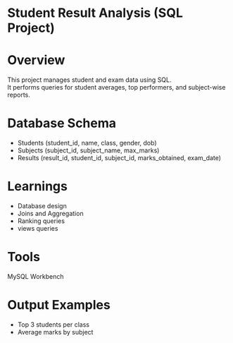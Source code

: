 # Student Result Analysis (SQL Project)

# Overview
This project manages student and exam data using SQL.  
It performs queries for student averages, top performers, and subject-wise reports.

# Database Schema
- Students (student_id, name, class, gender, dob)
- Subjects (subject_id, subject_name, max_marks)
- Results (result_id, student_id, subject_id, marks_obtained, exam_date)

# Learnings
- Database design
- Joins and Aggregation
- Ranking queries
- views queries

# Tools
MySQL Workbench

# Output Examples
- Top 3 students per class
- Average marks by subject
